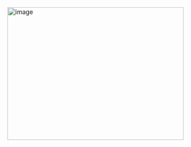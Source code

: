 <img width="400" height="302" alt="image" src="https://github.com/user-attachments/assets/7df26ae4-7329-4ce2-89d6-5cb77bdccb2a" />
